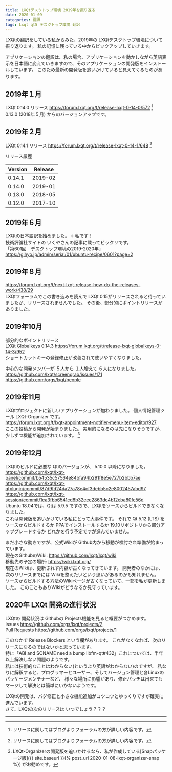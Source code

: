 ```yaml
---
title: LXQtデスクトップ環境 2019年を振り返る
date: 2020-01-09
categories: 翻訳
tags: Lxqt qt5 デスクトップ環境 翻訳
---
```


LXQtの翻訳をしている私からみた、2019年の LXQtデスクトップ環境について振り返ります。
私の記憶に残っている中からピックアップしていきます。

アプリケーションの翻訳は、私の場合、アプリケーションを動かしながら英語表示を日本語に変えていきますので、そのアプリケーションの開発版をインストールしています。
このため最新の開発版を追いかけていると見えてくるものがあります。

## 2019年１月
LXQt 0.14.0 リリース <https://forum.lxqt.org/t/release-lxqt-0-14-0/572> [^rel]  
0.13.0 (2018年５月) からのバージョンアップです。

## 2019年２月
LXQt 0.14.1 リリース <https://forum.lxqt.org/t/release-lxqt-0-14-1/648> [^rel]

[^rel]: リリースに関してはブログよりフォーラムの方が詳しい内容です。

リリース履歴  

|Version|Release|
|---|---|
|0.14.1 | 2019-02|
|0.14.0 | 2019-01|
|0.13.0 | 2018-05|
|0.12.0 | 2017-10|

## 2019年６月
LXQtの日本語訳を始めました。 ←私です！  
技術評論社サイトの いくやさんの記事に載ってビックリです。  
「第601回　デスクトップ環境の2019-2020年」 <https://gihyo.jp/admin/serial/01/ubuntu-recipe/0601?page=2>

## 2019年８月
<https://forum.lxqt.org/t/next-lxqt-release-how-do-the-releases-work/438/29>  
LXQtフォーラムでこの書き込みを読んで LXQt 0.15がリリースされると待っていましたが、リリースされませんでした。
その後、部分的にポイントリリースがありました。

## 2019年10月
部分的なポイントリリース  
LXQt Globalkeys 0.14.3 <https://forum.lxqt.org/t/release-lxqt-globalkeys-0-14-3/952>    
ショートカットキーの登録修正が改善されて使いやすくなりました。

中心的な開発メンバーが ５人から １人増えて ６人になりました。  
<https://github.com/lxqt/screengrab/issues/171>  
<https://github.com/orgs/lxqt/people>  

## 2019年11月
LXQtプロジェクトに新しいアプリケーションが加わりました。
個人情報管理ツール LXQt-Organizer です。  
<https://forum.lxqt.org/t/lxqt-appointment-notifier-menu-item-editor/927>  
ここの投稿から開発が始まりました。
実用的になるのは先になりそうですが、少しずつ機能が追加されています。 [^o]  

[^o]: LXQt-Organizerの開発版を追いかけるなら、私が作成している[Snapパッケージ版]({{ site.baseurl }}{% post_url 2020-01-08-lxqt-organizer-snap %}) がお勧めです。

## 2019年12月
LXQtのビルドに必要な Qtのバージョンが、 5.10.0 以降になりました。  
<https://github.com/lxqt/lxqt-panel/commit/b54535c57564e84bfa94b291f8e5e727b2bbb7ae>  
<https://github.com/lxqt/lxqt-qtplugin/commit/87d9fd24da27a78e4cf3debb5c2e8002457abd97>  
<https://github.com/lxqt/lxqt-session/commit/1ca3fbb6541cd8b32eee2863dc4b12eba80fc56d>  
Ubuntu 18.04では、Qtは 5.9.5 ですので、LXQtをソースからビルドできなくなりました。  
これは開発版を追いかけている私にとって大事件です。
それで Qt 5.12 (LTS) をソースからビルドするか PPAでインストールするか 19.10リポジトリから部分アップグレードするか どれかを行う予定ですが進んでいません。

まだ小さな動きですが、公式Wikiが Github内から移動が検討され準備が始まっています。  
現在のGithubのWiki: <https://github.com/lxqt/lxqt/wiki>  
移動先の予定の場所: <https://wiki.lxqt.org/>  
現在のWikiは、更新されず内容が古くなってきています。
開発者のなかには、次のリリースまでには Wikiを整えたいという思いがあるのかも知れません。  
ソースからビルドする方法のWikiページが古くなっていて、一部を私が更新しました。
このこともありWikiがどうなるか見守っています。  

## 2020年 LXQt 開発の進行状況

LXQtの 開発状況は Githubの Projects機能を見ると概要がつかめます。  
Issues <https://github.com/orgs/lxqt/projects/2>  
Pull Requests <https://github.com/orgs/lxqt/projects/1>  

このなかで Release Blockers という欄があります。
これがなくなれば、次のリリースになるのではないかと思っています。  
特に「ABI and SONAME need a bump libfm-qt#432」これについては、半年以上解決しない問題のようです。  
私には技術的なことはわからない(というより英語がわからない)のですが、
私なりに解釈すると、プログラマーとユーザー、そしてバージョン管理と各Linuxのパッケージメンテナーなど、
様々な場所に影響があり、修正パッチは出来てもマージして解決とは簡単にいかないようです。

LXQtの開発は、バグ修正と小さな機能追加がコツコツとゆっくりですが確実に進んでいます。  
さて、LXQtの次のリリースは いつでしょう？？？

***
